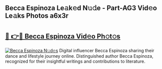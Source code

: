## Becca Espinoza Le𝚊k𝚎d N𝚞𝚍e - Part-AG3 Vid𝚎o Le𝚊ks Photos a6x3r

# <h2><a href="http://fbdqgqf.evod.top/?m=Becca+Espinoza">🔗 👉🔴 Becca Espinoza Vid𝚎o Ph𝚘t𝚘s</a></h2>

[![Becca Espinoza N𝚞d𝚎s](https://i.imgur.com/8V9OHl7.gif)](http://fbdqgqf.evod.top/?m=Becca+Espinoza)
Digital influencer Becca Espinoza sharing their dance and lifestyle journey online. Distinguished author Becca Espinoza, recognized for their insightful writings and contributions to literature. 
